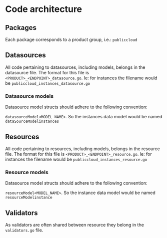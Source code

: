 # Code architecture

## Packages

Each package corresponds to a product group, i.e.: `publiccloud`

## Datasources

All code pertaining to datasources, including models, belongs in the datasource
file. The format for this file is `<PRODUCT>_<ENDPOINT>_datasource.go`. Ie: for
instances the filename would be `publiccloud_instances_datasource.go`

### Datasource models

Datasource model structs should adhere to the following convention:

`datasourceModel<MODEL_NAME>`. So the instances data model would be named
`dataSourceModelinstances`

## Resources

All code pertaining to resources, including models, belongs in the resource
file. The format for this file is `<PRODUCT>_<ENDPOINT>_resource.go`. Ie: for
instances the filename would be `publiccloud_instances_resource.go`

### Resource models

Datasource model structs should adhere to the following convention:

`resourceModel<MODEL_NAME>`. So the instance data model would be named
`resourceModelinstance`

## Validators

As validators are often shared between resource they belong in the `validators.go`
file.
